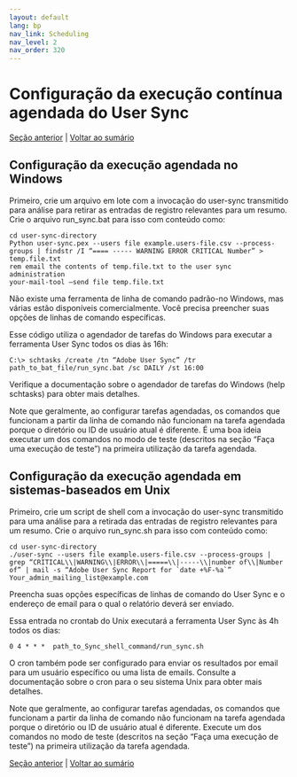 ```yaml
---
layout: default
lang: bp
nav_link: Scheduling
nav_level: 2
nav_order: 320
---
```


# Configuração da execução contínua agendada do User Sync


[Seção anterior](command_line_options.md) \| [Voltar ao sumário](index.md) 

## Configuração da execução agendada no Windows

Primeiro, crie um arquivo em lote com a invocação do user-sync transmitido para análise para retirar as entradas de registro relevantes para um resumo.  Crie o arquivo run_sync.bat para isso com conteúdo como:

	cd user-sync-directory
	Python user-sync.pex --users file example.users-file.csv --process-groups | findstr /I “==== ----- WARNING ERROR CRITICAL Number” > temp.file.txt
	rem email the contents of temp.file.txt to the user sync administration
	your-mail-tool –send file temp.file.txt


Não existe uma ferramenta de linha de comando padrão-no Windows, mas várias estão disponíveis comercialmente.
Você precisa preencher suas opções de linhas de comando específicas.

Esse código utiliza o agendador de tarefas do Windows para executar a ferramenta User Sync todos os dias às 16h:

	C:\> schtasks /create /tn “Adobe User Sync” /tr path_to_bat_file/run_sync.bat /sc DAILY /st 16:00

Verifique a documentação sobre o agendador de tarefas do Windows (help schtasks) para obter mais detalhes.

Note que geralmente, ao configurar tarefas agendadas, os comandos que funcionam a partir da linha de comando não funcionam na tarefa agendada porque o diretório ou ID de usuário atual é diferente.  É uma boa ideia executar um dos comandos no modo de teste (descritos na seção “Faça uma execução de teste”) na primeira utilização da tarefa agendada.


## Configuração da execução agendada em sistemas-baseados em Unix

Primeiro, crie um script de shell com a invocação do user-sync transmitido para uma análise para a retirada das entradas de registro relevantes para um resumo.  Crie o arquivo run_sync.sh para isso com conteúdo como:

	cd user-sync-directory
	./user-sync --users file example.users-file.csv --process-groups |  grep “CRITICAL\\|WARNING\\|ERROR\\|=====\\|-----\\|number of\\|Number of” | mail -s “Adobe User Sync Report for `date +%F-%a`” 
    Your_admin_mailing_list@example.com


Preencha suas opções específicas de linhas de comando do User Sync e o endereço de email para o qual o relatório deverá ser enviado.

Essa entrada no crontab do Unix executará a ferramenta User Sync às 4h todos os dias: 

	0 4 * * *  path_to_Sync_shell_command/run_sync.sh 

O cron também pode ser configurado para enviar os resultados por email para um usuário específico ou uma lista de emails.  Consulte a documentação sobre o cron para o seu sistema Unix para obter mais detalhes.

Note que geralmente, ao configurar tarefas agendadas, os comandos que funcionam a partir da linha de comando não funcionam na tarefa agendada porque o diretório ou ID de usuário atual é diferente.  Execute um dos comandos no modo de teste (descritos na seção “Faça uma execução de teste”) na primeira utilização da tarefa agendada.


[Seção anterior](command_line_options.md) \| [Voltar ao sumário](index.md) 

